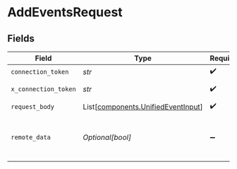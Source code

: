 # AddEventsRequest


## Fields

| Field                                                                              | Type                                                                               | Required                                                                           | Description                                                                        |
| ---------------------------------------------------------------------------------- | ---------------------------------------------------------------------------------- | ---------------------------------------------------------------------------------- | ---------------------------------------------------------------------------------- |
| `connection_token`                                                                 | *str*                                                                              | :heavy_check_mark:                                                                 | N/A                                                                                |
| `x_connection_token`                                                               | *str*                                                                              | :heavy_check_mark:                                                                 | The connection token                                                               |
| `request_body`                                                                     | List[[components.UnifiedEventInput](../../models/components/unifiedeventinput.md)] | :heavy_check_mark:                                                                 | N/A                                                                                |
| `remote_data`                                                                      | *Optional[bool]*                                                                   | :heavy_minus_sign:                                                                 | Set to true to include data from the original Marketingautomation software.        |